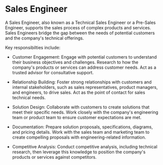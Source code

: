 # Sales Engineer

A Sales Engineer, also known as a Technical Sales Engineer or a Pre-Sales Engineer, supports the sales process of complex products and services. Sales Engineers bridge the gap between the needs of potential customers and the company's technical offerings. 

Key responsibilties include:

* Customer Engagement: Engage with potential customers to understand their business objectives and challenges. Research to how the company's products or services can address customer needs. Act as a trusted advisor for consultative support.

* Relationship Building: Foster strong relationships with customers and internal stakeholders, such as sales representatives, product managers, and engineers, to drive sales. Act as the point of contact for sales technical needs.

* Solution Design: Collaborate with customers to create solutions that meet their specific needs. Work closely with the company's engineering team or product team to ensure customer expectations are met.

* Documentation: Prepare solution proposals, specifications, diagrams, and pricing details. Work with the sales team and marketing team to create compelling proposals with engineering-related information.

* Competitive Analysis: Conduct competitive analysis, including technical research, then leverage this knowledge to position the company's products or services against competitors.

